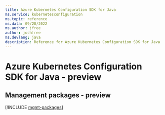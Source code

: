 ```yaml
---
title: Azure Kubernetes Configuration SDK for Java
ms.service: kubernetesconfiguration
ms.topic: reference
ms.data: 09/28/2022
ms.author: jfree
author: joshfree
ms.devlang: java
description: Reference for Azure Kubernetes Configuration SDK for Java
---
```

# Azure Kubernetes Configuration SDK for Java - preview

## Management packages - preview
[!INCLUDE [mgmt-packages](kubernetes-configuration-mgmt-index.md)]